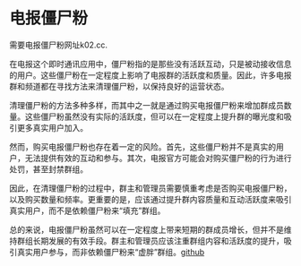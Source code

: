 # 电报僵尸粉

需要电报僵尸粉网址k02.cc.

在电报这个即时通讯应用中，僵尸粉指的是那些没有活跃互动，只是被动接收信息的用户。这些僵尸粉在一定程度上影响了电报群的活跃度和质量。因此，许多电报群和频道都在寻找方法来清理僵尸粉，以保持良好的运营状态。

清理僵尸粉的方法多种多样，而其中之一就是通过购买电报僵尸粉来增加群成员数量。这些僵尸粉虽然没有实际的活跃度，但可以在一定程度上提升群的曝光度和吸引更多真实用户加入。

然而，购买电报僵尸粉也存在着一定的风险。首先，这些僵尸粉并不是真实的用户，无法提供有效的互动和参与。其次，电报官方可能会对购买僵尸粉的行为进行处罚，甚至封禁群组。

因此，在清理僵尸粉的过程中，群主和管理员需要慎重考虑是否购买电报僵尸粉，以及购买数量和频率。更重要的是，应该通过提升群内容质量和互动活跃度来吸引真实用户，而不是依赖僵尸粉来“填充”群组。

总的来说，电报僵尸粉虽然可以在一定程度上带来短期的群成员增长，但并不是维持群组长期发展的有效手段。群主和管理员应该注重群组内容和活跃度的提升，吸引真实用户参与，而非依赖僵尸粉来“虚胖”群组。[github](https://github.com)